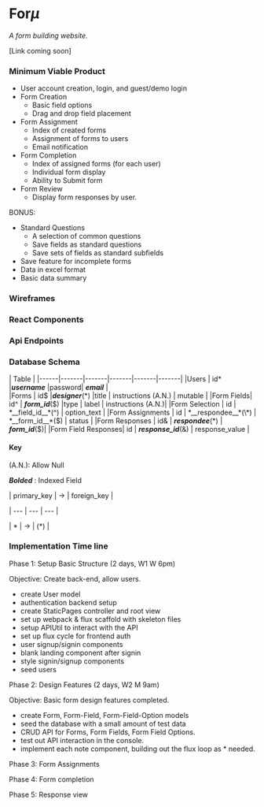 # For*μ*

  *A form building website.*

  [Link coming soon]

### Minimum Viable Product

* User account creation, login, and guest/demo login
* Form Creation
  * Basic field options
  * Drag and drop field placement
* Form Assignment
  * Index of created forms
  * Assignment of forms to users
  * Email notification
* Form Completion
  * Index of assigned forms (for each user)
  * Individual form display
  * Ability to Submit form
* Form Review
  * Display form responses by user.

BONUS:
  * Standard Questions
    * A selection of common questions
    * Save fields as standard questions
    * Save sets of fields as standard subfields
  * Save feature for incomplete forms
  * Data in excel format
  * Basic data summary

### Wireframes


### React Components


### Api Endpoints


### Database Schema


  | Table |
  |------|-------|-------|-------|-------|-------|
  |Users | id*    |*__username__*   |password| *__email__* |   
  |Forms | id$    |*__designer__*(\*) |title | instructions (A.N.) | mutable |
  |Form Fields| id^ | *__form_id__*($) |type | label | instructions (A.N.)|
  |Form Selection | id | *__field_id__*(^) | option_text |
  |Form Assignments | id | *__respondee__*(\*) | *__form_id__*($) | status |
  |Form Responses | id& | *__respondee__*(\*) | *__form_id__*($)|
  |Form Field Responses| id | *__response_id__*(&) | response_value |


  #### Key

  (A.N.): Allow Null

  *__Bolded__* :  Indexed Field

  | primary_key | -> | foreign_key |

  | --- | --- | --- |

  | \*         | ->  |        (\*) |


### Implementation Time line

Phase 1: Setup Basic Structure (2 days, W1 W 6pm)

Objective: Create back-end, allow users.

  * create User model
  * authentication backend setup
  * create StaticPages controller and root view
  * set up webpack & flux scaffold with skeleton files
  * setup APIUtil to interact with the API
  * set up flux cycle for frontend auth
  * user signup/signin components
  * blank landing component after signin
  * style signin/signup components
  * seed users

Phase 2: Design Features (2 days, W2 M 9am)

Objective: Basic form design features completed.

  * create Form, Form-Field, Form-Field-Option models
  * seed the database with a small amount of test data
  * CRUD API for Forms, Form Fields, Form Field Options.
  * test out API interaction in the console.
  * implement each note component, building out the flux loop as * needed.

Phase 3: Form Assignments

Phase 4: Form completion

Phase 5: Response view
